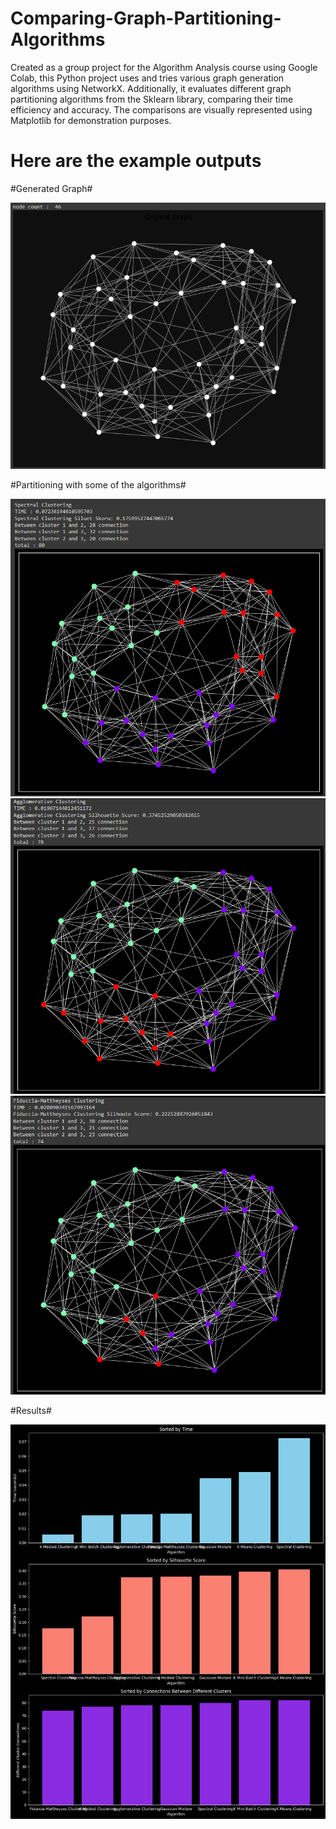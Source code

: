 # Comparing-Graph-Partitioning-Algorithms
Created as a group project for the Algorithm Analysis course using Google Colab, this Python project uses and tries various graph generation algorithms using NetworkX. Additionally, it evaluates different graph partitioning algorithms from the Sklearn library, comparing their time efficiency and accuracy. The comparisons are visually represented using Matplotlib for demonstration purposes.

# Here are the example outputs 

#Generated Graph#

<img src="https://github.com/AhadAydin/Comparing-Graph-Partitioning-Algorithms/blob/main/gp-images/gp0.png?raw=true" width = 540 alt="GraphImage" />

#Partitioning with some of the algorithms#

<img src="https://github.com/AhadAydin/Comparing-Graph-Partitioning-Algorithms/blob/main/gp-images/gp1.png?raw=true" width = 540 alt="Spectral" />

<img src="https://github.com/AhadAydin/Comparing-Graph-Partitioning-Algorithms/blob/main/gp-images/gp2.png?raw=true" width = 540 alt="Agglomerative"/>

<img src="https://github.com/AhadAydin/Comparing-Graph-Partitioning-Algorithms/blob/main/gp-images/gp3.png?raw=true" width = 540 alt="Fiduccia-Matheyses"/>

#Results#

<img src="https://github.com/AhadAydin/Comparing-Graph-Partitioning-Algorithms/blob/main/gp-images/gp4.png?raw=true" width = 540 alt="Agglomerative"/>
